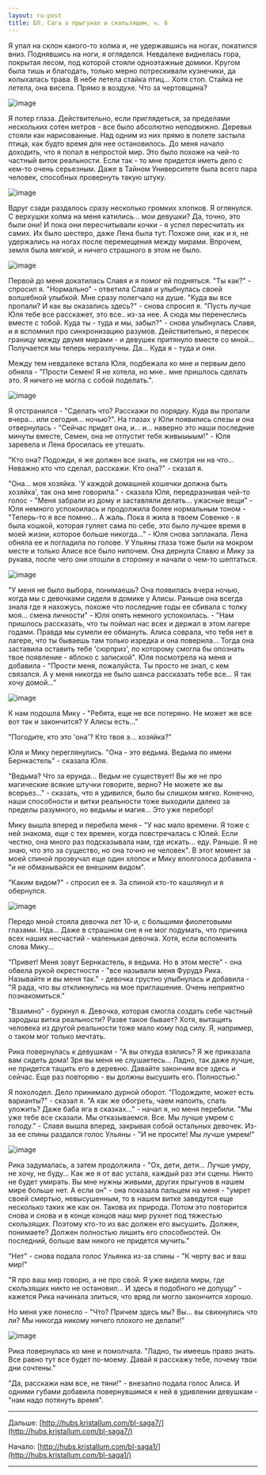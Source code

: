 ```yaml
---
layout: ru-post
title: БЛ. Сага о прыгунах и скользящем, ч. 6
---
```


Я упал на склон какого-то холма и, не удержавшись на ногах, покатился вниз. Поднявшись на ноги, я огляделся. Невдалеке виднелась гора, покрытая лесом, под которой стояли одноэтажные домики. Кругом была тишь и благодать, только мерно потрескивали кузнечики, да колыхалась трава. В небе летела стайка птиц... Хотя стоп. Стайка не летела, она висела. Прямо в воздухе. Что за чертовщина?

![image](https://40.media.tumblr.com/28cd37a1e96331306aea404795b3454e/tumblr_inline_nm9asyQ9qL1qhiweh_540.jpg)

Я потер глаза. Действительно, если приглядеться, за пределами нескольких сотен метров - все было абсолютно неподвижно. Деревья стояли как нарисованные. Над одним из них прямо в полете застыла птица, как будто время для нее остановилось. До меня начало доходить, что я попал в непростой мир. Это было похоже на чей-то частный виток реальности. Если так - то мне придется иметь дело с кем-то очень серьезным. Даже в Тайном Университете была всего пара человек, способных провернуть такую штуку.

![image](https://41.media.tumblr.com/b6405b4ca210a1c3d3bb77fdf06c2fc6/tumblr_inline_nm9bgsG3O61qhiweh_540.jpg)

Вдруг сзади раздалось сразу несколько громких хлопков. Я оглянулся. С верхушки холма на меня катились... мои девушки? Да, точно, это были они! И пока они пересчитывали кочки - я успел пересчитать их самих. Их было шестеро, даже Лена была тут. Похоже они, как и я, не удержались на ногах после перемещения между мирами. Впрочем, земля была мягкой, и ничего страшного в этом не было.

![image](https://40.media.tumblr.com/6a700c30b25c4bdff933fc33db9fc79a/tumblr_inline_nm9bg8BCq21qhiweh_540.jpg)

Первой до меня докатилась Славя и я помог ей подняться. "Ты как?" - спросил я. "Нормально" - ответила Славя и улыбнулась своей волшебной улыбкой. Мне сразу полегчало на душе. "Куда вы все пропали? И как вы оказались здесь?" - снова спросил я. "Пусть лучше Юля тебе все расскажет, это все.. из-за нее. А сюда мы перенеслись вместе с тобой. Куда ты - туда и мы, забыл?" - снова улыбнулась Славя, и я вспомнил про синхронизацию разумов. Действительно, я пересек границу между двумя мирами - и девушек притянуло вместе со мной... Получается мы теперь неразлучны. Да... Куда я - туда и они.

Между тем невдалеке встала Юля, подбежала ко мне и первым дело обняла - "Прости Семен! Я не хотела, но мне.. мне пришлось сделать это. Я ничего не могла с собой поделать.".

![image](https://41.media.tumblr.com/f024c2172bf08ae15859a73bf1ed25cf/tumblr_inline_nm9bix88fC1qhiweh_540.jpg)

Я отстранился - "Сделать что? Расскажи по порядку. Куда вы пропали вчера... или сегодня... ночью?". На глазах у Юли появились слезы и она отвернулась - "Сейчас придет она, и... и... наверно это наши последние минуты вместе, Семен, она не отпустит тебя живыыыым!" - Юля заревела и Лена бросилась ее утешать.

"Кто она? Подожди, я же должен все знать, не смотря ни на что... Неважно кто что сделал, расскажи. Кто она?" - сказал я.

"Она... моя хозяйка. 'У каждой домашней кошечки должна быть хозяйка', так она мне говорила." - сказала Юля, передразнивая чей-то голос - "Меня забрали из дому и заставляли делать... ужасные вещи" - Юля немного успокоилась и продолжила более нормальным тоном - "Теперь-то я все помню... А жаль. Пока я жила в твоем Совенке - я была кошкой, которая гуляет сама по себе, это было лучшее время в моей жизни, которое больше никогда..." - Юля снова заплакала. Лена обняла ее и погладила по голове. У Ульяны глаза тоже были на мокром месте и только Алисе все было нипочем. Она дернула Славю и Мику за рукава, после чего они отошли в сторонку и начали о чем-то шептаться.

![image](https://41.media.tumblr.com/ea07b57e1f77f0bbcc9ec323187a28a0/tumblr_inline_nm9bke1h3N1qhiweh_540.jpg)

"У меня не было выбора, понимаешь? Она появилась вчера ночью, когда мы с девочками сидели в домике у Алисы. Раньше она всегда знала где я нахожусь, похоже что последние годы ее сбивала с толку моя... смена личности" - Юля опять немного успокоилась. - "Нам пришлось рассказать, что ты поймал нас всех и держал в этом лагере годами. Правда мы сумели ее обмануть. Алиса соврала, что тебя нет в лагере, что ты бываешь там только изредка и она поверила... Тогда она заставила оставить тебе 'сюрприз', по которому смогла бы опознать твое появление - яблоко с запиской". Юля посмотрела на меня и добавила - "Прости меня, пожалуйста. Ты просто не знал, с кем связался. А у меня никогда не было шанса рассказать тебе все... Я так хочу домой..."

![image](https://40.media.tumblr.com/89b25c9960fb49507c4bd37a0458fec0/tumblr_inline_nm9bmu6yUN1qhiweh_540.jpg)

К нам подошла Мику - "Ребята, еще не все потеряно. Не может же все вот так и закончится? У Алисы есть..."

"Погодите, кто это 'она'? Кто твоя э... хозяйка?"

Юля и Мику переглянулись. "Она - это ведьма. Ведьма по имени Бернкастель" - сказала Юля.

"Ведьма? Что за ерунда... Ведьм не существует! Вы же не про магические всякие штучки говорите, верно? Не можете же вы всерьез..." - сказать, что я удивился, было бы слишком мягко. Конечно, наши способности и витки реальности тоже выходили далеко за пределы разумного, но ведьмы и магия... Это уже перебор!

Мику вышла вперед и перебила меня - "У нас мало времени. Я тоже с ней знакома, еще с тех времен, когда повстречалась с Юлей. Если честно, она много раз подсказывала нам, где искать... еду. Раньше. Я не знаю, что это за существо, но она точно не человек". В этот момент за моей спиной прозвучал еще один хлопок и Мику вполголоса добавила - "и не обманывайся ее внешним видом".

"Каким видом?" - спросил ее я. За спиной кто-то кашлянул и я обернулся.

![image](https://41.media.tumblr.com/c6408e3807c07241ee63ada4bc6538e0/tumblr_inline_nm9bo3xbqZ1qhiweh_540.jpg)

Передо мной стояла девочка лет 10-и, с большими фиолетовыми глазами. Нда... Даже в страшном сне я не мог подумать, что причина всех наших несчастий - маленькая девочка. Хотя, если вспомнить слова Мику...

"Привет! Меня зовут Бернкастель, я ведьма. Но в этом месте" - она обвела рукой окрестности - "все называли меня Фурудэ Рика. Называйте и вы меня так." - девочка грустно улыбнулась и добавила - "Я рада, что вы откликнулись на мое приглашение. Очень неприятно познакомиться."

"Взаимно" - буркнул я. Девочка, которая смогла создать себе частный зародыш витка реальности? Разве такое бывает? Хотя, вытащить человека из другой реальности тоже мало кому под силу. Я, например, о таком мог только мечтать.

Рика повернулась к девушкам - "А вы откуда взялись? Я же приказала вам сидеть дома! Зря вы меня не слушаетесь... Ладно, так даже лучше, не придется тащить его в деревню. Давайте закончим все здесь и сейчас. Еще раз повторяю - вы должны высушить его. Полностью."

Я похолодел. Дело принимало дурной оборот. "Подождите, может есть варианты?" - сказал я. "А как же обогреть, чаем напоить, спать уложить? Даже баба яга в сказках..." - начал я, но меня перебили. "Мы уже тебе все сказали. Мы отказываемся. Все. Мы лучше умрем с голоду." - Славя вышла вперед, закрывая собой остальных девочек. Из-за ее спины раздался голос Ульяны - "И не просите! Мы лучше умрем!"

![image](https://40.media.tumblr.com/d6f5d397976416eb92ec30318c6233b3/tumblr_inline_nm9bzcY6UN1qhiweh_540.jpg)

Рика задумалась, а затем продолжила - "Ох, дети, дети... Лучше умру, не хочу, не буду... Как же я от вас устала, каждый раз эти сцены. Никто не будет умирать. Вы мне нужны живыми, других прыгунов в нашем мире больше нет. А если он" - она показала пальцем на меня - "умрет своей смертью, невысушенным, то в нашем витке заведутся еще несколько таких же как он. Такова их природа. Потом это повторится снова и снова и в конце концов наш мир рухнет под тяжестью скользящих. Поэтому кто-то из вас должен его высушить. Должен, понимаете? Должен полностью лишить его способностей. Он последний, больше вам никого не придется мучить."

"Нет" - снова подала голос Ульянка из-за спины - "К черту вас и ваш мир!"

"Я про ваш мир говорю, а не про свой. Я уже видела миры, где скользящих никто не остановил... И здесь я&nbsp;подобного не допущу" - кажется Рика начинала злиться, что вряд ли могло закончится хорошо.

Но меня уже понесло - "Что? Причем здесь мы? Вы... вы свихнулись что ли? Мы никогда никому ничего плохого не делали!"

![image](https://36.media.tumblr.com/c6408e3807c07241ee63ada4bc6538e0/tumblr_inline_nm9bvnnpYh1qhiweh_540.jpg)

Рика повернулась ко мне и помолчала. "Ладно, ты имеешь право знать. Все равно тут все будет по-моему. Давай я расскажу тебе, почему твои дни сочтены."

"Да, расскажи нам все, не тяни!" - внезапно подала голос Алиса. И одними губами добавила повернувшимся к ней в удивлении девушкам - "нам надо потянуть время".

* * *

Дальше: [http://hubs.kristallum.com/bl-saga7/](http://hubs.kristallum.com/bl-saga7/)

Начало: [http://hubs.kristallum.com/bl-saga1/](http://hubs.kristallum.com/bl-saga1/)

* * *

